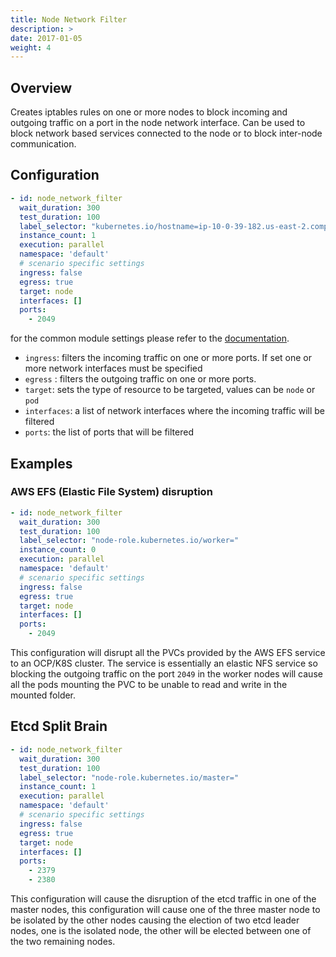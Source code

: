 ```yaml
---
title: Node Network Filter
description: >
date: 2017-01-05
weight: 4
---
```


## Overview

Creates iptables rules on one or more nodes to block incoming and outgoing traffic on a port in the node network interface. Can be used to block network based services connected to the node or to block inter-node communication.

## Configuration 

```yaml
- id: node_network_filter
  wait_duration: 300
  test_duration: 100
  label_selector: "kubernetes.io/hostname=ip-10-0-39-182.us-east-2.compute.internal"
  instance_count: 1
  execution: parallel
  namespace: 'default'
  # scenario specific settings
  ingress: false
  egress: true
  target: node
  interfaces: []
  ports:
    - 2049
```

for the common module settings please refer to the [documentation](docs/network-chaos-ng-scenario/network-chaos-ng-scenario-api/#BaseNetworkChaosConfig-base-module-configuration).

- `ingress`: filters the incoming traffic on one or more ports. If set one or more network interfaces must be specified
- `egress` : filters the outgoing traffic on one or more ports.
- `target`: sets the type of resource to be targeted, values can be `node` or `pod`
- `interfaces`: a list of network interfaces where the incoming traffic will be filtered
- `ports`: the list of ports that will be filtered


## Examples
### AWS EFS (Elastic File System) disruption

```yaml
- id: node_network_filter
  wait_duration: 300
  test_duration: 100
  label_selector: "node-role.kubernetes.io/worker="
  instance_count: 0
  execution: parallel
  namespace: 'default'
  # scenario specific settings
  ingress: false
  egress: true
  target: node
  interfaces: []
  ports:
    - 2049
```

This configuration will disrupt all the PVCs provided by the AWS EFS service to an OCP/K8S cluster. The service is essentially an elastic NFS service so blocking the outgoing traffic on the port `2049` in the worker nodes will cause all the pods mounting the PVC to be unable to read and write in the mounted folder.


## Etcd Split Brain

```yaml
- id: node_network_filter
  wait_duration: 300
  test_duration: 100
  label_selector: "node-role.kubernetes.io/master="
  instance_count: 1
  execution: parallel
  namespace: 'default'
  # scenario specific settings
  ingress: false
  egress: true
  target: node
  interfaces: []
  ports:
    - 2379
    - 2380
```

This configuration will cause the disruption of the etcd traffic in one of the master nodes, this configuration will cause one of the three master node  to be isolated by the other nodes causing the election of two etcd leader nodes, one is the isolated node, the other will be elected between one of the two remaining nodes.
